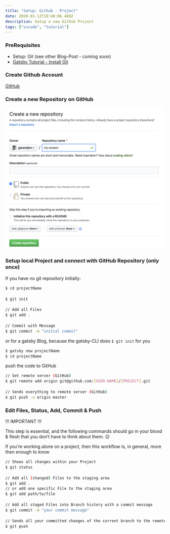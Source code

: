 ```yaml
---
title: "Setup: Github - Project"
date: 2020-01-12T19:40:06.489Z
description: Setup a new Github Project
tags: ["vscode", "tutorial"]
---
```


### PreRequisites

- Setup: Git (see other Blog-Post - coming soon)
- [Gatsby Tutorial - Install Git](https://www.gatsbyjs.org/tutorial/part-zero/#install-git)

### Create Github Account

[GitHub](https://github.com/)

### Create a new Repository on GitHub

![Create a new Repository](../assets/create_new_repo.png)

### Setup local Project and connect with GitHub Repository (only once)

If you have no git repository initially:

```sh
$ cd projectName

$ git init

// Add all Files
$ git add .

// Commit with Message
$ git commit -m "initial commit"
```

or for a gatsby Blog, because the gatsby-CLI does `$ git init` for you

```sh
$ gatsby new projectName
$ cd projectName
```

push the code to GitHub

```sh
// Set remote server (GitHub)
$ git remote add origin git@github.com:[USER-NAME]/[PROJECT].git

// Sends everything to remote server (GitHub)
$ git push -u origin master
```

### Edit Files, Status, Add, Commit & Push

!!! IMPORTANT !!!

This step is essential, and the following commands should go in your blood & flesh that you don’t have to think about them. 😉

If you’re working alone on a project, then this workflow is, in general, more then enough to know

```sh
// Shows all changes within your Project
$ git status

// Add all (changed) Files to the staging area
$ git add .
// or add one specific File to the staging area
$ git add path/to/file

// Add all staged Files into Branch history with a commit message
$ git commit -m "your commit message"

// Sends all your committed changes of the current branch to the remote server (GitHub)
$ git push
```
